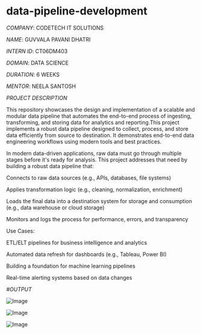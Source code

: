 # data-pipeline-development

*COMPANY*: CODETECH IT SOLUTIONS

*NAME*: GUVVALA PAVANI DHATRI

*INTERN ID*: CT06DM403

*DOMAIN*: DATA SCIENCE

*DURATION*: 6 WEEKS

*MENTOR*: NEELA SANTOSH

*PROJECT DESCRIPTION*

This repository showcases the design and implementation of a scalable and modular data pipeline that automates the end-to-end process of ingesting, transforming, and storing data for analytics and reporting.This project implements a robust data pipeline designed to collect, process, and store data efficiently from source to destination. It demonstrates end-to-end data engineering workflows using modern tools and best practices.

In modern data-driven applications, raw data must go through multiple stages before it's ready for analysis. This project addresses that need by building a robust data pipeline that:

Connects to raw data sources (e.g., APIs, databases, file systems)

Applies transformation logic (e.g., cleaning, normalization, enrichment)

Loads the final data into a destination system for storage and consumption (e.g., data warehouse or cloud storage)

Monitors and logs the process for performance, errors, and transparency

Use Cases:

ETL/ELT pipelines for business intelligence and analytics

Automated data refresh for dashboards (e.g., Tableau, Power BI)

Building a foundation for machine learning pipelines

Real-time alerting systems based on data changes


*#OUTPUT*

![Image](https://github.com/user-attachments/assets/93c6c274-8c45-4310-9896-91bfcf25265b)

![Image](https://github.com/user-attachments/assets/9712d982-fce5-41bc-a623-2d475bcf35a0)

![Image](https://github.com/user-attachments/assets/58043e15-5c69-477c-83f9-0aa8b89caca7)
